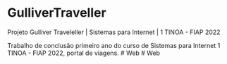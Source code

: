 # GulliverTraveller
Projeto Gulliver Traveleller | Sistemas para Internet | 1 TINOA - FIAP 2022

Trabalho de conclusão primeiro ano do curso de Sistemas para Internet 1 TINOA - FIAP 2022, portal de viagens.
#   W e b  
 #   W e b  
 